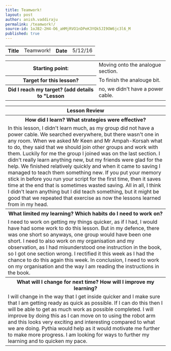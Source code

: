 ```yaml
---
title: Teamwork!
layout: post
author: anish.vaddiraju
permalink: /teamwork!/
source-id: 1oJB2-2H4-O6_aHMjRVO1nDPeK3YQk5JI9OW6jc3l6_M
published: true
---
```

<table>
  <tr>
    <th>Title</th>
    <td>Teamwork!</td>
    <th>Date</th>
    <td>5/12/16</td>
  </tr>
</table>


<table>
  <tr>
    <th>Starting point:</th>
    <td>Moving onto the analogue section.</td>
  </tr>
  <tr>
    <th>Target for this lesson?</th>
    <td>To finish the analouge bit.</td>
  </tr>
  <tr>
    <th>Did I reach my target? 
(add details to "Lesson </th>
    <td>no, we didn't have a power cable.</td>
  </tr>
</table>


<table>
  <tr>
    <th>Lesson Review</th>
  </tr>
  <tr>
    <th>How did I learn? What strategies were effective? </th>
  </tr>
  <tr>
    <td>In this lesson, I didn't learn much, as my group did not have a power cable. We searched everywhere, but there wasn't one in any room. When we asked Mr Keen and Mr Ampah-Korsah what to do, they said that we should join other groups and work with them. Luckily for me the group I joined was on the last section. I didn't really learn anything new, but my friends were glad for the help. We finished relatively quickly and when it came to saving I managed to teach them something new. If you put your memory stick in before you run your script for the first time, then it saves time at the end that is sometimes wasted saving. All in all, I think I didn't learn anything but I did teach something, but it might be good that we repeated that exercise as now the lessons learned from in my head. </td>
  </tr>
  <tr>
    <th>What limited my learning? Which habits do I need to work on? </th>
  </tr>
  <tr>
    <td>I need to work on getting my things quicker, as if I had, I would have had some work to do this lesson. But in my defence, there was one short so anyways, one group would have been one short. I need to also work on my organisation and my observation, as I had misunderstood one instruction in the book, so I got one section wrong. I rectified it this week as I had the chance to do this again this week. In conclusion, I need to work on my organisation and the way I am reading the instructions in the book.</td>
  </tr>
  <tr>
    <th>What will I change for next time? How will I improve my learning?</th>
  </tr>
  <tr>
    <td>I will change in the way that I get inside quicker and I make sure that I am getting ready as quick as possible. If I can do this then I will be able to get as much work as possible completed. I will improve by doing this as I can move on to using the robot arm and this looks very exciting and interesting compared to what we are doing. Pythia would help as it would motivate me further to make more progress. I am looking for ways to further my learning and to quicken my pace.</td>
  </tr>
</table>


